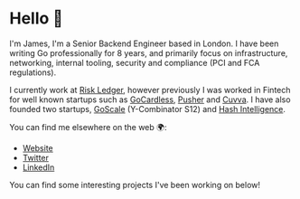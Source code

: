 # Hello 👋

I'm James, I'm a Senior Backend Engineer based in London. I have been writing Go professionally for 8 years, and primarily focus on infrastructure, networking, internal tooling, security and compliance (PCI and FCA regulations).

I currently work at [Risk Ledger](https://riskledger.com), however previously I was worked in Fintech for well known startups such as [GoCardless](https://gocardless.com), [Pusher](https://pusher.com) and [Cuvva](https://cuvva.com). I have also founded two startups, [GoScale](https://goscale.com) (Y-Combinator S12) and [Hash Intelligence](https://hashintel.com).

You can find me elsewhere on the web 🌍:

  - [Website](https://jamescun.com)
  - [Twitter](https://twitter.com/jamescun)
  - [LinkedIn](https://www.linkedin.com/in/james-cunningham-frsa-58339113/)

You can find some interesting projects I've been working on below!
